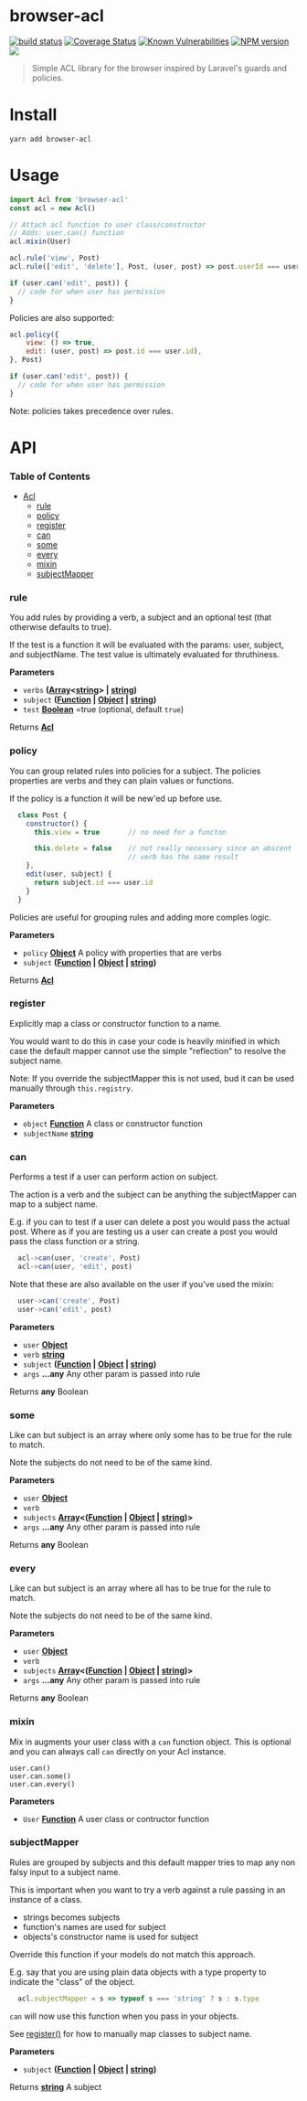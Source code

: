 # browser-acl

[![build status](http://img.shields.io/travis/mblarsen/browser-acl.svg)](http://travis-ci.org/mblarsen/browser-acl)
[![Coverage Status](https://coveralls.io/repos/github/mblarsen/browser-acl/badge.svg?branch=master)](https://coveralls.io/github/mblarsen/browser-acl?branch=master)
[![Known Vulnerabilities](https://snyk.io/test/github/mblarsen/browser-acl/badge.svg)](https://snyk.io/test/github/mblarsen/browser-acl)
[![NPM version](http://img.shields.io/npm/v/browser-acl.svg)](https://www.npmjs.com/package/browser-acl/) [![](https://img.shields.io/npm/dm/browser-acl.svg)](https://www.npmjs.com/package/browser-acl/)

> Simple ACL library for the browser inspired by Laravel's guards and policies.

# Install

```
yarn add browser-acl
```

# Usage

```javascript
import Acl from 'browser-acl'
const acl = new Acl()

// Attach acl function to user class/constructor
// Adds: user.can() function
acl.mixin(User)

acl.rule('view', Post)
acl.rule(['edit', 'delete'], Post, (user, post) => post.userId === user.id)

if (user.can('edit', post)) {
  // code for when user has permission
}
```

Policies are also supported:

```javascript
acl.policy({
    view: () => true,
    edit: (user, post) => post.id === user.id),
}, Post)

if (user.can('edit', post)) {
  // code for when user has permission
}
```
Note: policies takes precedence over rules.

# API

<!-- Generated by documentation.js. Update this documentation by updating the source code. -->

### Table of Contents

-   [Acl](#acl)
    -   [rule](#rule)
    -   [policy](#policy)
    -   [register](#register)
    -   [can](#can)
    -   [some](#some)
    -   [every](#every)
    -   [mixin](#mixin)
    -   [subjectMapper](#subjectmapper)

### rule

You add rules by providing a verb, a subject and an optional
test (that otherwise defaults to true).

If the test is a function it will be evaluated with the params:
user, subject, and subjectName. The test value is ultimately evaluated
for thruthiness.

**Parameters**

-   `verbs` **([Array](https://developer.mozilla.org/en-US/docs/Web/JavaScript/Reference/Global_Objects/Array)&lt;[string](https://developer.mozilla.org/en-US/docs/Web/JavaScript/Reference/Global_Objects/String)> | [string](https://developer.mozilla.org/en-US/docs/Web/JavaScript/Reference/Global_Objects/String))**
-   `subject` **([Function](https://developer.mozilla.org/en-US/docs/Web/JavaScript/Reference/Statements/function) \| [Object](https://developer.mozilla.org/en-US/docs/Web/JavaScript/Reference/Global_Objects/Object) \| [string](https://developer.mozilla.org/en-US/docs/Web/JavaScript/Reference/Global_Objects/String))**
-   `test` **[Boolean](https://developer.mozilla.org/en-US/docs/Web/JavaScript/Reference/Global_Objects/Boolean)** =true (optional, default `true`)

Returns **[Acl](#acl)**

### policy

You can group related rules into policies for a subject. The policies
properties are verbs and they can plain values or functions.

If the policy is a function it will be new'ed up before use.

```javascript
  class Post {
    constructor() {
      this.view = true       // no need for a functon

      this.delete = false    // not really necessary since an abscent
                             // verb has the same result
    },
    edit(user, subject) {
      return subject.id === user.id
    }
  }
```

Policies are useful for grouping rules and adding more comples logic.

**Parameters**

-   `policy` **[Object](https://developer.mozilla.org/en-US/docs/Web/JavaScript/Reference/Global_Objects/Object)** A policy with properties that are verbs
-   `subject` **([Function](https://developer.mozilla.org/en-US/docs/Web/JavaScript/Reference/Statements/function) \| [Object](https://developer.mozilla.org/en-US/docs/Web/JavaScript/Reference/Global_Objects/Object) \| [string](https://developer.mozilla.org/en-US/docs/Web/JavaScript/Reference/Global_Objects/String))**

Returns **[Acl](#acl)**

### register

Explicitly map a class or constructor function to a name.

You would want to do this in case your code is heavily
minified in which case the default mapper cannot use the
simple "reflection" to resolve the subject name.

Note: If you override the subjectMapper this is not used,
bud it can be used manually through `this.registry`.

**Parameters**

-   `object` **[Function](https://developer.mozilla.org/en-US/docs/Web/JavaScript/Reference/Statements/function)** A class or constructor function
-   `subjectName` **[string](https://developer.mozilla.org/en-US/docs/Web/JavaScript/Reference/Global_Objects/String)** 

### can

Performs a test if a user can perform action on subject.

The action is a verb and the subject can be anything the
subjectMapper can map to a subject name.

E.g. if you can to test if a user can delete a post you would
pass the actual post. Where as if you are testing us a user
can create a post you would pass the class function or a
string.

```javascript
  acl->can(user, 'create', Post)
  acl->can(user, 'edit', post)
```

Note that these are also available on the user if you've used
the mixin:

```javascript
  user->can('create', Post)
  user->can('edit', post)
```

**Parameters**

-   `user` **[Object](https://developer.mozilla.org/en-US/docs/Web/JavaScript/Reference/Global_Objects/Object)**
-   `verb` **[string](https://developer.mozilla.org/en-US/docs/Web/JavaScript/Reference/Global_Objects/String)**
-   `subject` **([Function](https://developer.mozilla.org/en-US/docs/Web/JavaScript/Reference/Statements/function) \| [Object](https://developer.mozilla.org/en-US/docs/Web/JavaScript/Reference/Global_Objects/Object) \| [string](https://developer.mozilla.org/en-US/docs/Web/JavaScript/Reference/Global_Objects/String))**
-   `args` **...any** Any other param is passed into rule

Returns **any** Boolean

### some

Like can but subject is an array where only some has to be
true for the rule to match.

Note the subjects do not need to be of the same kind.

**Parameters**

-   `user` **[Object](https://developer.mozilla.org/en-US/docs/Web/JavaScript/Reference/Global_Objects/Object)**
-   `verb`
-   `subjects` **[Array](https://developer.mozilla.org/en-US/docs/Web/JavaScript/Reference/Global_Objects/Array)&lt;([Function](https://developer.mozilla.org/en-US/docs/Web/JavaScript/Reference/Statements/function) \| [Object](https://developer.mozilla.org/en-US/docs/Web/JavaScript/Reference/Global_Objects/Object) \| [string](https://developer.mozilla.org/en-US/docs/Web/JavaScript/Reference/Global_Objects/String))>**
-   `args` **...any** Any other param is passed into rule

Returns **any** Boolean

### every

Like can but subject is an array where all has to be
true for the rule to match.

Note the subjects do not need to be of the same kind.

**Parameters**

-   `user` **[Object](https://developer.mozilla.org/en-US/docs/Web/JavaScript/Reference/Global_Objects/Object)**
-   `verb`
-   `subjects` **[Array](https://developer.mozilla.org/en-US/docs/Web/JavaScript/Reference/Global_Objects/Array)&lt;([Function](https://developer.mozilla.org/en-US/docs/Web/JavaScript/Reference/Statements/function) \| [Object](https://developer.mozilla.org/en-US/docs/Web/JavaScript/Reference/Global_Objects/Object) \| [string](https://developer.mozilla.org/en-US/docs/Web/JavaScript/Reference/Global_Objects/String))>**
-   `args` **...any** Any other param is passed into rule

Returns **any** Boolean

### mixin

Mix in augments your user class with a `can` function object. This
is optional and you can always call `can` directly on your
Acl instance.

    user.can()
    user.can.some()
    user.can.every()

**Parameters**

-   `User` **[Function](https://developer.mozilla.org/en-US/docs/Web/JavaScript/Reference/Statements/function)** A user class or contructor function

### subjectMapper

Rules are grouped by subjects and this default mapper tries to
map any non falsy input to a subject name.

This is important when you want to try a verb against a rule
passing in an instance of a class.

-   strings becomes subjects
-   function's names are used for subject
-   objects's constructor name is used for subject

Override this function if your models do not match this approach.

E.g. say that you are using plain data objects with a type property
to indicate the "class" of the object.

```javascript
  acl.subjectMapper = s => typeof s === 'string' ? s : s.type
```

`can` will now use this function when you pass in your objects.

See [register()](#register) for how to manually map
classes to subject name.

**Parameters**

-   `subject` **([Function](https://developer.mozilla.org/en-US/docs/Web/JavaScript/Reference/Statements/function) \| [Object](https://developer.mozilla.org/en-US/docs/Web/JavaScript/Reference/Global_Objects/Object) \| [string](https://developer.mozilla.org/en-US/docs/Web/JavaScript/Reference/Global_Objects/String))**

Returns **[string](https://developer.mozilla.org/en-US/docs/Web/JavaScript/Reference/Global_Objects/String)** A subject
